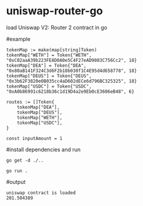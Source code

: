 # uniswap-router-go
load Uniswap V2: Router 2 contract in go



  #example
  
	tokenMap := make(map[string]Token)
	tokenMap["WETH"] = Token{"WETH", "0xC02aaA39b223FE8D0A0e5C4F27eAD9083C756Cc2", 18}
	tokenMap["DEA"] = Token{"DEA", "0x80aB141F324C3d6F2b18b030f1C4E95d4d658778", 18}
	tokenMap["DEUS"] = Token{"DEUS", "0x3b62F3820e0B035cc4aD602dECe6d796BC325325", 18}
	tokenMap["USDC"] = Token{"USDC", "0xA0b86991c6218b36c1d19D4a2e9Eb0cE3606eB48", 6}

	routes := []Token{
		tokenMap["DEA"],
		tokenMap["DEUS"],
		tokenMap["WETH"],
		tokenMap["USDC"],
	}

	const inputAmount = 1
  
  #install dependencies and run

    go get -d ./..
  
    go run . 
  
#output 

    uniswap contract is loaded
    201.504389
  
  
